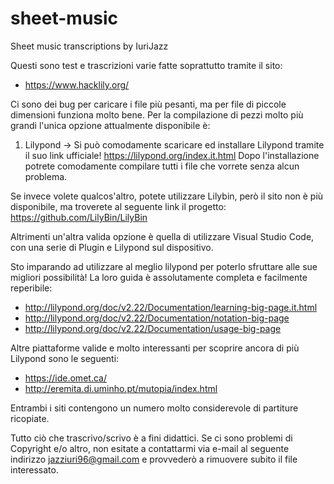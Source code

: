 # sheet-music
Sheet music transcriptions by IuriJazz


Questi sono test e trascrizioni varie fatte soprattutto tramite il sito:
- https://www.hacklily.org/


Ci sono dei bug per caricare i file più pesanti, ma per file di piccole dimensioni funziona molto bene.
Per la compilazione di pezzi molto più grandi l'unica opzione attualmente disponibile è:
1) Lilypond -> Si può comodamente scaricare ed installare Lilypond tramite il suo link ufficiale! https://lilypond.org/index.it.html Dopo l'installazione potrete comodamente compilare tutti i file che vorrete senza alcun problema.

Se invece volete qualcos'altro, potete utilizzare Lilybin, però il sito non è più disponibile, ma troverete al seguente link il progetto: https://github.com/LilyBin/LilyBin

Altrimenti un'altra valida opzione è quella di utilizzare Visual Studio Code, con una serie di Plugin e Lilypond sul dispositivo.

Sto imparando ad utilizzare al meglio lilypond per poterlo sfruttare alle sue migliori possibilità!
La loro guida è assolutamente completa e facilmente reperibile:
- http://lilypond.org/doc/v2.22/Documentation/learning-big-page.it.html
- http://lilypond.org/doc/v2.22/Documentation/notation-big-page
- http://lilypond.org/doc/v2.22/Documentation/usage-big-page

Altre piattaforme valide e molto interessanti per scoprire ancora di più Lilypond sono le seguenti:
- https://ide.omet.ca/
- http://eremita.di.uminho.pt/mutopia/index.html

Entrambi i siti contengono un numero molto considerevole di partiture ricopiate.



Tutto ciò che trascrivo/scrivo è a fini didattici. Se ci sono problemi di Copyright e/o altro, non esitate a contattarmi via e-mail al seguente indirizzo jazziuri96@gmail.com e provvederò a rimuovere subito il file interessato.
